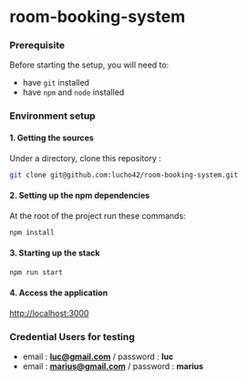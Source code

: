 # room-booking-system

### Prerequisite

Before starting the setup, you will need to:

- have `git` installed
- have `npm` and `node` installed

### Environment setup

#### 1. Getting the sources

Under a directory, clone this repository :

```bash
git clone git@github.com:lucho42/room-booking-system.git
```

#### 2. Setting up the npm dependencies

At the root of the project run these commands:

```bash
npm install
```

#### 3. Starting up the stack

```bash
npm run start
```

#### 4. Access the application

[http://localhost:3000](http://localhost:3000)

### Credential Users for testing

- email : **luc@gmail.com** / password : **luc**
- email : **marius@gmail.com** / password : **marius**
